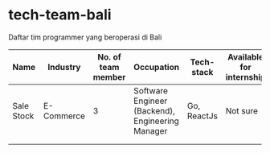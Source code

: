 # tech-team-bali
Daftar tim programmer yang beroperasi di Bali

| Name       | Industry   | No. of team member | Occupation                                       | Tech-stack  | Available for internship |
|------------|------------|--------------------|--------------------------------------------------|-------------|--------------------------|
| Sale Stock | E-Commerce | 3                  | Software Engineer (Backend), Engineering Manager | Go, ReactJs | Not sure                 |
|            |            |                    |                                                  |             |                          |
|            |            |                    |                                                  |             |                          |
